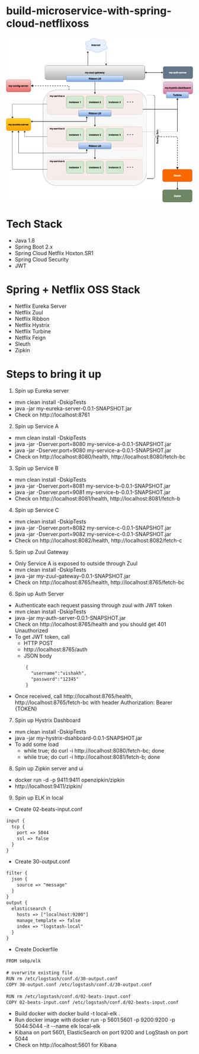 # build-microservice-with-spring-cloud-netflixoss

![alt text](https://github.com/Hitman007IN/build-microservice-with-spring-cloud-netflixoss/blob/master/screenshot/microservice_architecture.png)

# Tech Stack
- Java 1.8
- Spring Boot 2.x
- Spring Cloud Netflix Hoxton.SR1
- Spring Cloud Security
- JWT

# Spring + Netflix OSS Stack
- Netflix Eureka Server
- Netflix Zuul
- Netflix Ribbon
- Netflix Hystrix
- Netflix Turbine
- Netflix Feign
- Sleuth
- Zipkin


# Steps to bring it up

1) Spin up Eureka server
- mvn clean install -DskipTests
- java -jar my-eureka-server-0.0.1-SNAPSHOT.jar
- Check on http://localhost:8761

2) Spin up Service A
- mvn clean install -DskipTests
- java -jar -Dserver.port=8080 my-service-a-0.0.1-SNAPSHOT.jar
- java -jar -Dserver.port=9080 my-service-a-0.0.1-SNAPSHOT.jar
- Check on http://localhost:8080/health, http://localhost:8080/fetch-bc

3) Spin up Service B
- mvn clean install -DskipTests
- java -jar -Dserver.port=8081 my-service-b-0.0.1-SNAPSHOT.jar
- java -jar -Dserver.port=9081 my-service-b-0.0.1-SNAPSHOT.jar
- Check on http://localhost:8081/health, http://localhost:8081/fetch-b

4) Spin up Service C
- mvn clean install -DskipTests
- java -jar -Dserver.port=8082 my-service-c-0.0.1-SNAPSHOT.jar
- java -jar -Dserver.port=9082 my-service-c-0.0.1-SNAPSHOT.jar
- Check on http://localhost:8082/health, http://localhost:8082/fetch-c

5) Spin up Zuul Gateway
- Only Service A is exposed to outside through Zuul
- mvn clean install -DskipTests
- java -jar my-zuul-gateway-0.0.1-SNAPSHOT.jar
- Check on http://localhost:8765/health, http://localhost:8765/fetch-bc

6) Spin up Auth Server
- Authenticate each request passing through zuul with JWT token
- mvn clean install -DskipTests
- java -jar my-auth-server-0.0.1-SNAPSHOT.jar
- Check on http://localhost:8765/health and you should get 401 Unauthorized
- To get JWT token, call 
	- HTTP POST
	- http://localhost:8765/auth
	- JSON body
	``` 
	    {
          "username":"vishakh",
          "password":"12345"
        }
	```
- Once received, call http://localhost:8765/health, http://localhost:8765/fetch-bc with header Authorization: Bearer {TOKEN}

7) Spin up Hystrix Dashboard
- mvn clean install -DskipTests
- java -jar my-hystrix-dsahboard-0.0.1-SNAPSHOT.jar
- To add some load
	- while true; do curl -i http://localhost:8080/fetch-bc; done
	- while true; do curl -i http://localhost:8081/fetch-b; done

8) Spin up Zipkin server and ui
- docker run -d -p 9411:9411 openzipkin/zipkin
- http://localhost:9411/zipkin/

9) Spin up ELK in local
- Create 02-beats-input.conf
```
input {
  tcp {
    port => 5044
    ssl => false
  }
}
```
- Create 30-output.conf
```
filter {
  json {
    source => "message"
  }
}
output {
  elasticsearch {
    hosts => ["localhost:9200"]
    manage_template => false
    index => "logstash-local"
  }
}
```
- Create Dockerfile
```
FROM sebp/elk

# overwrite existing file
RUN rm /etc/logstash/conf.d/30-output.conf
COPY 30-output.conf /etc/logstash/conf.d/30-output.conf

RUN rm /etc/logstash/conf.d/02-beats-input.conf
COPY 02-beats-input.conf /etc/logstash/conf.d/02-beats-input.conf
```
- Build docker with docker build -t local-elk .
- Run docker image with docker run -p 5601:5601 -p 9200:9200 -p 5044:5044 -it --name elk local-elk
- Kibana on port 5601, ElasticSearch on port 9200 and LogStash on port 5044
- Check on http://localhost:5601 for Kibana

